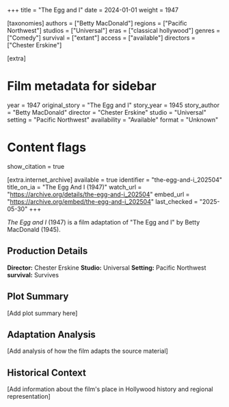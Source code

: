 +++
title = "The Egg and I"
date = 2024-01-01
weight = 1947

[taxonomies]
authors = ["Betty MacDonald"]
regions = ["Pacific Northwest"]
studios = ["Universal"]
eras = ["classical hollywood"]
genres = ["Comedy"]
survival = ["extant"]
access = ["available"]
directors = ["Chester Erskine"]

[extra]
# Film metadata for sidebar
year = 1947
original_story = "The Egg and I"
story_year = 1945
story_author = "Betty MacDonald"
director = "Chester Erskine"
studio = "Universal"
setting = "Pacific Northwest"
availability = "Available"
format = "Unknown"

# Content flags
show_citation = true

[extra.internet_archive]
available = true
identifier = "the-egg-and-i_202504"
title_on_ia = "The Egg And I (1947)"
watch_url = "https://archive.org/details/the-egg-and-i_202504"
embed_url = "https://archive.org/embed/the-egg-and-i_202504"
last_checked = "2025-05-30"
+++

*The Egg and I* (1947) is a film adaptation of "The Egg and I" by Betty MacDonald (1945).

## Production Details

**Director:** Chester Erskine
**Studio:** Universal
**Setting:** Pacific Northwest
**survival:** Survives

## Plot Summary

[Add plot summary here]

## Adaptation Analysis

[Add analysis of how the film adapts the source material]

## Historical Context

[Add information about the film's place in Hollywood history and regional representation]


